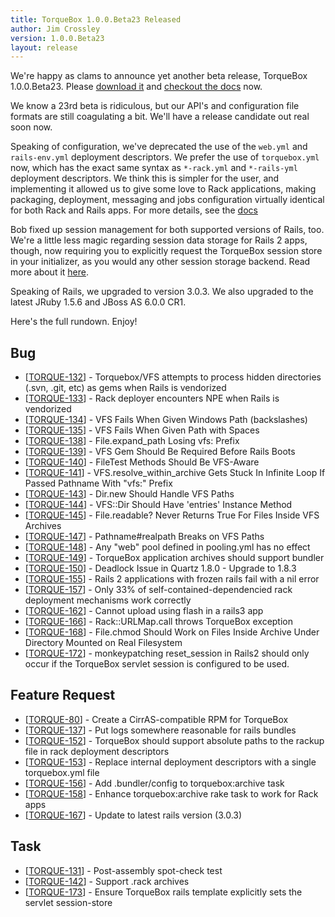 ```yaml
---
title: TorqueBox 1.0.0.Beta23 Released
author: Jim Crossley
version: 1.0.0.Beta23
layout: release
---
```

We're happy as clams to announce yet another beta release,
TorqueBox 1.0.0.Beta23.  Please [download it](/download/) and [checkout
the docs](/documentation/1.0.0.Beta23/) now.

We know a 23rd beta is ridiculous, but our API's and configuration
file formats are still coagulating a bit.  We'll have a release
candidate out real soon now.

Speaking of configuration, we've deprecated the use of the `web.yml`
and `rails-env.yml` deployment descriptors.  We prefer the use of
`torquebox.yml` now, which has the exact same syntax as `*-rack.yml`
and `*-rails-yml` deployment descriptors.  We think this is simpler
for the user, and implementing it allowed us to give some love to Rack
applications, making packaging, deployment, messaging and jobs
configuration virtually identical for both Rack and Rails apps.  For
more details, see the
[docs](/documentation/1.0.0.Beta23/deployment-descriptors.html)

Bob fixed up session management for both supported versions of Rails,
too.  We're a little less magic regarding session data storage for
Rails 2 apps, though, now requiring you to explicitly request the
TorqueBox session store in your initializer, as you would any other
session storage backend.  Read more about it
[here](/documentation/1.0.0.Beta23/rails2.html#d0e508).

Speaking of Rails, we upgraded to version 3.0.3.  We also upgraded to
the latest JRuby 1.5.6 and JBoss AS 6.0.0 CR1.

Here's the full rundown.  Enjoy!

<h2>        Bug
</h2>
<ul>
<li>[<a href='https://jira.jboss.org/browse/TORQUE-132'>TORQUE-132</a>] -         Torquebox/VFS attempts to process hidden directories (.svn, .git, etc) as gems when Rails is vendorized
</li>
<li>[<a href='https://jira.jboss.org/browse/TORQUE-133'>TORQUE-133</a>] -         Rack deployer encounters NPE when Rails is vendorized
</li>
<li>[<a href='https://jira.jboss.org/browse/TORQUE-134'>TORQUE-134</a>] -         VFS Fails When Given Windows Path (backslashes)
</li>
<li>[<a href='https://jira.jboss.org/browse/TORQUE-135'>TORQUE-135</a>] -         VFS Fails When Given Path with Spaces
</li>
<li>[<a href='https://jira.jboss.org/browse/TORQUE-138'>TORQUE-138</a>] -         File.expand_path Losing vfs: Prefix
</li>
<li>[<a href='https://jira.jboss.org/browse/TORQUE-139'>TORQUE-139</a>] -         VFS Gem Should Be Required Before Rails Boots
</li>
<li>[<a href='https://jira.jboss.org/browse/TORQUE-140'>TORQUE-140</a>] -         FileTest Methods Should Be VFS-Aware
</li>
<li>[<a href='https://jira.jboss.org/browse/TORQUE-141'>TORQUE-141</a>] -         VFS.resolve_within_archive Gets Stuck In Infinite Loop If Passed Pathname With &quot;vfs:&quot; Prefix
</li>
<li>[<a href='https://jira.jboss.org/browse/TORQUE-143'>TORQUE-143</a>] -         Dir.new Should Handle VFS Paths
</li>
<li>[<a href='https://jira.jboss.org/browse/TORQUE-144'>TORQUE-144</a>] -         VFS::Dir Should Have &#39;entries&#39; Instance Method
</li>
<li>[<a href='https://jira.jboss.org/browse/TORQUE-145'>TORQUE-145</a>] -         File.readable? Never Returns True For Files Inside VFS Archives
</li>
<li>[<a href='https://jira.jboss.org/browse/TORQUE-147'>TORQUE-147</a>] -         Pathname#realpath Breaks on VFS Paths
</li>
<li>[<a href='https://jira.jboss.org/browse/TORQUE-148'>TORQUE-148</a>] -         Any &quot;web&quot; pool defined in pooling.yml has no effect
</li>
<li>[<a href='https://jira.jboss.org/browse/TORQUE-149'>TORQUE-149</a>] -         TorqueBox application archives should support bundler
</li>
<li>[<a href='https://jira.jboss.org/browse/TORQUE-150'>TORQUE-150</a>] -         Deadlock Issue in Quartz 1.8.0 - Upgrade to 1.8.3
</li>
<li>[<a href='https://jira.jboss.org/browse/TORQUE-155'>TORQUE-155</a>] -         Rails 2 applications with frozen rails fail with a nil error 
</li>
<li>[<a href='https://jira.jboss.org/browse/TORQUE-157'>TORQUE-157</a>] -         Only 33% of self-contained-dependencied rack deployment mechanisms work correctly
</li>
<li>[<a href='https://jira.jboss.org/browse/TORQUE-162'>TORQUE-162</a>] -         Cannot upload using flash in a rails3 app
</li>
<li>[<a href='https://jira.jboss.org/browse/TORQUE-166'>TORQUE-166</a>] -         Rack::URLMap.call throws TorqueBox exception
</li>
<li>[<a href='https://jira.jboss.org/browse/TORQUE-168'>TORQUE-168</a>] -         File.chmod Should Work on Files Inside Archive Under Directory Mounted on Real Filesystem
</li>
<li>[<a href='https://jira.jboss.org/browse/TORQUE-172'>TORQUE-172</a>] -         monkeypatching reset_session in Rails2 should only occur if the TorqueBox servlet session is configured to be used.
</li>
</ul>
        
<h2>        Feature Request
</h2>
<ul>
<li>[<a href='https://jira.jboss.org/browse/TORQUE-80'>TORQUE-80</a>] -         Create a CirrAS-compatible RPM for TorqueBox
</li>
<li>[<a href='https://jira.jboss.org/browse/TORQUE-137'>TORQUE-137</a>] -         Put logs somewhere reasonable for rails bundles
</li>
<li>[<a href='https://jira.jboss.org/browse/TORQUE-152'>TORQUE-152</a>] -         TorqueBox should support absolute paths to the rackup file in rack deployment descriptors
</li>
<li>[<a href='https://jira.jboss.org/browse/TORQUE-153'>TORQUE-153</a>] -         Replace internal deployment descriptors with a single torquebox.yml file
</li>
<li>[<a href='https://jira.jboss.org/browse/TORQUE-156'>TORQUE-156</a>] -         Add .bundler/config to torquebox:archive task
</li>
<li>[<a href='https://jira.jboss.org/browse/TORQUE-158'>TORQUE-158</a>] -         Enhance torquebox:archive rake task to work for Rack apps
</li>
<li>[<a href='https://jira.jboss.org/browse/TORQUE-167'>TORQUE-167</a>] -         Update to latest rails version (3.0.3)
</li>
</ul>
                    
<h2>        Task
</h2>
<ul>
<li>[<a href='https://jira.jboss.org/browse/TORQUE-131'>TORQUE-131</a>] -         Post-assembly spot-check test
</li>
<li>[<a href='https://jira.jboss.org/browse/TORQUE-142'>TORQUE-142</a>] -         Support .rack archives
</li>
<li>[<a href='https://jira.jboss.org/browse/TORQUE-173'>TORQUE-173</a>] -         Ensure TorqueBox rails template explicitly sets the servlet session-store
</li>
</ul>

